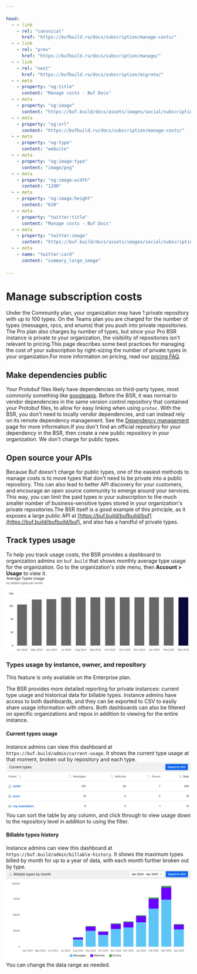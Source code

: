 ```yaml
---

head:
  - - link
    - rel: "canonical"
      href: "https://bufbuild.ru/docs/subscription/manage-costs/"
  - - link
    - rel: "prev"
      href: "https://bufbuild.ru/docs/subscription/manage/"
  - - link
    - rel: "next"
      href: "https://bufbuild.ru/docs/subscription/migrate/"
  - - meta
    - property: "og:title"
      content: "Manage costs - Buf Docs"
  - - meta
    - property: "og:image"
      content: "https://buf.build/docs/assets/images/social/subscription/manage-costs.png"
  - - meta
    - property: "og:url"
      content: "https://bufbuild.ru/docs/subscription/manage-costs/"
  - - meta
    - property: "og:type"
      content: "website"
  - - meta
    - property: "og:image:type"
      content: "image/png"
  - - meta
    - property: "og:image:width"
      content: "1200"
  - - meta
    - property: "og:image:height"
      content: "630"
  - - meta
    - property: "twitter:title"
      content: "Manage costs - Buf Docs"
  - - meta
    - property: "twitter:image"
      content: "https://buf.build/docs/assets/images/social/subscription/manage-costs.png"
  - - meta
    - name: "twitter:card"
      content: "summary_large_image"

---
```


# Manage subscription costs

Under the Community plan, your organization may have 1 private repository with up to 100 types. On the Teams plan you are charged for the number of types (messages, rpcs, and enums) that you push into private repositories. The Pro plan also charges by number of types, but since your Pro BSR instance is private to your organization, the visibility of repositories isn't relevant to pricing.This page describes some best practices for managing the cost of your subscription by right-sizing the number of private types in your organization.For more information on pricing, read our [pricing FAQ](../faq/).

## Make dependencies public

Your Protobuf files likely have dependencies on third-party types, most commonly something like [googleapis](https://buf.build/googleapis/googleapis). Before the BSR, it was normal to vendor dependencies in the same version control repository that contained your Protobuf files, to allow for easy linking when using `protoc`. With the BSR, you don't need to locally vendor dependencies, and can instead rely on its remote dependency management. See the [Dependency management](../../bsr/module/dependency-management/) page for more information.If you don't find an official repository for your dependency in the BSR, then create a new public repository in your organization. We don't charge for public types.

## Open source your APIs

Because Buf doesn't charge for public types, one of the easiest methods to manage costs is to move types that don't need to be private into a public repository. This can also lead to better API discovery for your customers, and encourage an open source community to emerge around your services. This way, you can limit the paid types in your subscription to the much smaller number of business-sensitive types stored in your organization's private repositories.The BSR itself is a good example of this principle, as it exposes a large public API at [https://buf.build/bufbuild/buf](https://buf.build/bufbuild/buf), and also has a handful of private types.

## Track types usage

To help you track usage costs, the BSR provides a dashboard to organization admins on `buf.build` that shows monthly average type usage for the organization. Go to the organization's side menu, then **Account > Usage** to view it.![Example dashboard](../../images/bsr/types-usage-public.png)

### Types usage by instance, owner, and repository

This feature is only available on the Enterprise plan.

The BSR provides more detailed reporting for private instances: current type usage and historical data for billable types. Instance admins have access to both dashboards, and they can be exported to CSV to easily share usage information with others. Both dashboards can also be filtered on specific organizations and repos in addition to viewing for the entire instance.

#### Current types usage

Instance admins can view this dashboard at `https://buf.build/admin/current-usage`. It shows the current type usage at that moment, broken out by repository and each type.![Example dashboard](../../images/bsr/types-usage-private-current.png)You can sort the table by any column, and click through to view usage down to the repository level in addition to using the filter.

#### Billable types history

Instance admins can view this dashboard at `https://buf.build/admin/billable-history`. It shows the maximum types billed by month for up to a year of data, with each month further broken out by type.![Example dashboard](../../images/bsr/types-usage-private-history.png)You can change the data range as needed.
